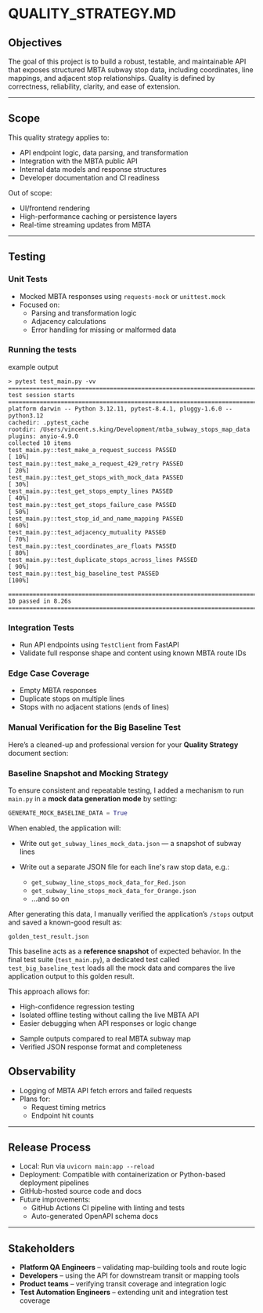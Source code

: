 
# QUALITY_STRATEGY.MD

## Objectives

The goal of this project is to build a robust, testable, and maintainable API that exposes structured MBTA subway stop data, including coordinates, line mappings, and adjacent stop relationships. Quality is defined by correctness, reliability, clarity, and ease of extension.

---

## Scope

This quality strategy applies to:
- API endpoint logic, data parsing, and transformation
- Integration with the MBTA public API
- Internal data models and response structures
- Developer documentation and CI readiness

Out of scope:
- UI/frontend rendering
- High-performance caching or persistence layers
- Real-time streaming updates from MBTA

---

## Testing

### Unit Tests
- Mocked MBTA responses using `requests-mock` or `unittest.mock`
- Focused on:
  - Parsing and transformation logic
  - Adjacency calculations
  - Error handling for missing or malformed data

### Running the tests 
example output
```
> pytest test_main.py -vv
=============================================================================================== test session starts ================================================================================================
platform darwin -- Python 3.12.11, pytest-8.4.1, pluggy-1.6.0 -- python3.12
cachedir: .pytest_cache
rootdir: /Users/vincent.s.king/Development/mtba_subway_stops_map_data
plugins: anyio-4.9.0
collected 10 items                                                                                                                                                                                                 
test_main.py::test_make_a_request_success PASSED                                                                                                                                                             [ 10%]
test_main.py::test_make_a_request_429_retry PASSED                                                                                                                                                           [ 20%]
test_main.py::test_get_stops_with_mock_data PASSED                                                                                                                                                           [ 30%]
test_main.py::test_get_stops_empty_lines PASSED                                                                                                                                                              [ 40%]
test_main.py::test_get_stops_failure_case PASSED                                                                                                                                                             [ 50%]
test_main.py::test_stop_id_and_name_mapping PASSED                                                                                                                                                           [ 60%]
test_main.py::test_adjacency_mutuality PASSED                                                                                                                                                                [ 70%]
test_main.py::test_coordinates_are_floats PASSED                                                                                                                                                             [ 80%]
test_main.py::test_duplicate_stops_across_lines PASSED                                                                                                                                                       [ 90%]
test_main.py::test_big_baseline_test PASSED                                                                                                                                                                  [100%]

================================================================================================ 10 passed in 8.26s ================================================================================================
```
### Integration Tests
- Run API endpoints using `TestClient` from FastAPI
- Validate full response shape and content using known MBTA route IDs

### Edge Case Coverage
- Empty MBTA responses
- Duplicate stops on multiple lines
- Stops with no adjacent stations (ends of lines)

### Manual Verification for the Big Baseline Test
Here’s a cleaned-up and professional version for your **Quality Strategy** document section:

### Baseline Snapshot and Mocking Strategy

To ensure consistent and repeatable testing, I added a mechanism to run `main.py` in a **mock data generation mode** by setting:

```python
GENERATE_MOCK_BASELINE_DATA = True
```

When enabled, the application will:

* Write out `get_subway_lines_mock_data.json` — a snapshot of subway lines
* Write out a separate JSON file for each line's raw stop data, e.g.:

  * `get_subway_line_stops_mock_data_for_Red.json`
  * `get_subway_line_stops_mock_data_for_Orange.json`
  * ...and so on

After generating this data, I manually verified the application’s `/stops` output and saved a known-good result as:

```
golden_test_result.json
```

This baseline acts as a **reference snapshot** of expected behavior. In the final test suite (`test_main.py`), a dedicated test called `test_big_baseline_test` loads all the mock data and compares the live application output to this golden result.

This approach allows for:

* High-confidence regression testing
* Isolated offline testing without calling the live MBTA API
* Easier debugging when API responses or logic change

- Sample outputs compared to real MBTA subway map
- Verified JSON response format and completeness

## Observability

- Logging of MBTA API fetch errors and failed requests
- Plans for:
  - Request timing metrics
  - Endpoint hit counts

---

## Release Process

- Local: Run via `uvicorn main:app --reload`
- Deployment: Compatible with containerization or Python-based deployment pipelines
- GitHub-hosted source code and docs
- Future improvements:
  - GitHub Actions CI pipeline with linting and tests
  - Auto-generated OpenAPI schema docs

---

## Stakeholders

- **Platform QA Engineers** – validating map-building tools and route logic
- **Developers** – using the API for downstream transit or mapping tools
- **Product teams** – verifying transit coverage and integration logic
- **Test Automation Engineers** – extending unit and integration test coverage

